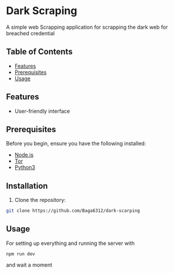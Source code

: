 # Dark Scraping 

A simple web Scrapping application for scrapping the dark web for breached credential 

## Table of Contents

- [Features](#features)
- [Prerequisites](#prerequisites)
- [Usage](#usage)

## Features

- User-friendly interface

## Prerequisites

Before you begin, ensure you have the following installed:

- [Node.js](https://nodejs.org/)
- [Tor](https://www.torproject.org/)
- [Python3](https://www.python.org/)

## Installation

1. Clone the repository:

```bash
git clone https://github.com/Baga6312/dark-scarping 
```

## Usage

For setting up everything and running the server with

```
npm run dev
```

and wait a moment 

